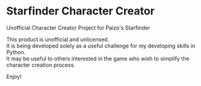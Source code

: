 # Starfinder Character Creator
 Unofficial Character Creator Project for Paizo's Starfinder

 This product is unofficial and unlicensed.  
 It is being developed solely as a useful challenge for my developing skills in Python.  
 It may be useful to others interested in the game who wish to simplify the character creation process.

 Enjoy!
